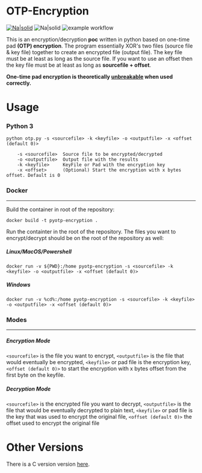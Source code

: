 # OTP-Encryption

[![Na|solid](https://img.shields.io/badge/license-GPL-brightgreen)](https://github.com/alturiano/pyOTP-Encryption/blob/main/LICENSE) ![Na|solid](https://img.shields.io/badge/python-3.8-brightgreen) ![example workflow](https://github.com/alturiano/pyOTP-Encryption/actions/workflows/python-app.yml/badge.svg)



This is an encryption/decryption **poc** written in python based on one-time pad **(OTP) encryption**. The program essentially XOR's two files (source file & key file) together to create an encrypted file (output file). The key file must be at least as long as the source file. If you want to use an offset then the key file must be at least as long as **sourcefile + offset**.

**One-time pad encryption is theoretically [unbreakable](https://en.wikipedia.org/wiki/One-time_pad) when used correctly.**

# Usage

### Python 3
    python otp.py -s <sourcefile> -k <keyfile> -o <outputfile> -x <offset (default 0)>

        -s <sourcefile>  Source file to be encrypted/decrypted
        -o <outputfile>  Output file with the results
        -k <keyfile>     KeyFile or Pad with the encryption key
        -x <offset>      (Optional) Start the encryption with x bytes offset. Default is 0
    
### Docker
----
Build the container in root of the repository:

    docker build -t pyotp-encryption .

Run the containter in the root of the repository. The files you want to encrypt/decrypt should be on the root of the repository as well:

##### Linux/MacOS/Powershell

    docker run -v ${PWD}:/home pyotp-encryption -s <sourcefile> -k <keyfile> -o <outputfile> -x <offset (default 0)>
    
##### Windows

    docker run -v %cd%:/home pyotp-encryption -s <sourcefile> -k <keyfile> -o <outputfile> -x <offset (default 0)>

### Modes
----
##### Encryption Mode
`<sourcefile>` is the file you want to encrypt, `<outputfile>` is the file that would eventually be encrypted, `<keyfile>` or pad file is the encryption key, `<offset (default 0)>` to start the encryption with x bytes offset from the first byte on the keyfile.

##### Decryption Mode
`<sourcefile>` is the encrypted file you want to decrypt, `<outputfile>` is the file that would be eventually decrypted to plain text, `<keyfile>` or pad file is the key that was used to encrypt the original file, `<offset (default 0)>` the offset used to encrypt the original file

# Other Versions

There is a C version version [here](https://github.com/alturiano/OTP-Encryption).
